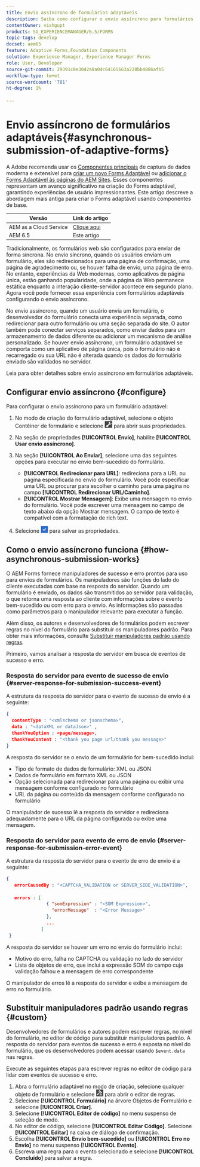 ```yaml
---
title: Envio assíncrono de formulários adaptáveis
description: Saiba como configurar o envio assíncrono para formulários adaptáveis.
contentOwner: vishgupt
products: SG_EXPERIENCEMANAGER/6.5/FORMS
topic-tags: develop
docset: aem65
feature: Adaptive Forms,Foundation Components
solution: Experience Manager, Experience Manager Forms
role: User, Developer
source-git-commit: 29391c8e3042a8a04c64165663a228bb4886afb5
workflow-type: tm+mt
source-wordcount: '781'
ht-degree: 1%

---
```


# Envio assíncrono de formulários adaptáveis{#asynchronous-submission-of-adaptive-forms}

A Adobe <span class="preview"> recomenda usar os [Componentes principais](https://experienceleague.adobe.com/docs/experience-manager-core-components/using/adaptive-forms/introduction.html?lang=pt-BR) de captura de dados moderna e extensível para [criar um novo Forms Adaptável](/help/forms/using/create-an-adaptive-form-core-components.md) ou [adicionar o Forms Adaptável às páginas do AEM Sites](/help/forms/using/create-or-add-an-adaptive-form-to-aem-sites-page.md). Esses componentes representam um avanço significativo na criação do Forms adaptável, garantindo experiências de usuário impressionantes. Este artigo descreve a abordagem mais antiga para criar o Forms adaptável usando componentes de base. </span>

| Versão | Link do artigo |
| -------- | ---------------------------- |
| AEM as a Cloud Service | [Clique aqui](https://experienceleague.adobe.com/docs/experience-manager-cloud-service/content/forms/adaptive-forms-authoring/authoring-adaptive-forms-foundation-components/configure-submit-actions-and-metadata-submission/asynchronous-submissions-adaptive-forms.html) |
| AEM 6.5 | Este artigo |

Tradicionalmente, os formulários web são configurados para enviar de forma síncrona. No envio síncrono, quando os usuários enviam um formulário, eles são redirecionados para uma página de confirmação, uma página de agradecimento ou, se houver falha de envio, uma página de erro. No entanto, experiências da Web modernas, como aplicativos de página única, estão ganhando popularidade, onde a página da Web permanece estática enquanto a interação cliente-servidor acontece em segundo plano. Agora você pode fornecer essa experiência com formulários adaptáveis configurando o envio assíncrono.

No envio assíncrono, quando um usuário envia um formulário, o desenvolvedor do formulário conecta uma experiência separada, como redirecionar para outro formulário ou uma seção separada do site. O autor também pode conectar serviços separados, como enviar dados para um armazenamento de dados diferente ou adicionar um mecanismo de análise personalizado. Se houver envio assíncrono, um formulário adaptável se comporta como um aplicativo de página única, pois o formulário não é recarregado ou sua URL não é alterada quando os dados do formulário enviado são validados no servidor.

Leia para obter detalhes sobre envio assíncrono em formulários adaptáveis.

## Configurar envio assíncrono {#configure}

Para configurar o envio assíncrono para um formulário adaptável:

1. No modo de criação do formulário adaptável, selecione o objeto Contêiner de formulário e selecione ![cmppr1](assets/cmppr1.png) para abrir suas propriedades.
1. Na seção de propriedades **[!UICONTROL Envio]**, habilite **[!UICONTROL Usar envio assíncrono]**.
1. Na seção **[!UICONTROL Ao Enviar]**, selecione uma das seguintes opções para executar no envio bem-sucedido do formulário.

   * **[!UICONTROL Redirecionar para URL]**: redireciona para a URL ou página especificada no envio do formulário. Você pode especificar uma URL ou procurar para escolher o caminho para uma página no campo **[!UICONTROL Redirecionar URL/Caminho]**.
   * **[!UICONTROL Mostrar Mensagem]**: Exibe uma mensagem no envio do formulário. Você pode escrever uma mensagem no campo de texto abaixo da opção Mostrar mensagem. O campo de texto é compatível com a formatação de rich text.

1. Selecione ![check-button1](assets/check-button1.png) para salvar as propriedades.

## Como o envio assíncrono funciona {#how-asynchronous-submission-works}

O AEM Forms fornece manipuladores de sucesso e erro prontos para uso para envios de formulários. Os manipuladores são funções do lado do cliente executadas com base na resposta do servidor. Quando um formulário é enviado, os dados são transmitidos ao servidor para validação, o que retorna uma resposta ao cliente com informações sobre o evento bem-sucedido ou com erro para o envio. As informações são passadas como parâmetros para o manipulador relevante para executar a função.

Além disso, os autores e desenvolvedores de formulários podem escrever regras no nível do formulário para substituir os manipuladores padrão. Para obter mais informações, consulte [Substituir manipuladores padrão usando regras](#custom).

Primeiro, vamos analisar a resposta do servidor em busca de eventos de sucesso e erro.

### Resposta do servidor para evento de sucesso de envio {#server-response-for-submission-success-event}

A estrutura da resposta do servidor para o evento de sucesso de envio é a seguinte:

```json
{
  contentType : "<xmlschema or jsonschema>",
  data : "<dataXML or dataJson>" ,
  thankYouOption : <page/message>,
  thankYouContent : "<thank you page url/thank you message>"
}
```

A resposta do servidor se o envio de um formulário for bem-sucedido inclui:

* Tipo de formato de dados de formulário: XML ou JSON
* Dados de formulário em formato XML ou JSON
* Opção selecionada para redirecionar para uma página ou exibir uma mensagem conforme configurado no formulário
* URL da página ou conteúdo da mensagem conforme configurado no formulário

O manipulador de sucesso lê a resposta do servidor e redireciona adequadamente para o URL da página configurada ou exibe uma mensagem.

### Resposta do servidor para evento de erro de envio {#server-response-for-submission-error-event}

A estrutura da resposta do servidor para o evento de erro de envio é a seguinte:

```json
{
   errorCausedBy : "<CAPTCHA_VALIDATION or SERVER_SIDE_VALIDATION>",

   errors : [
               { "somExpression" : "<SOM Expression>",
                 "errorMessage"  : "<Error Message>"
               },
               ...
             ]
 }
```

A resposta do servidor se houver um erro no envio do formulário inclui:

* Motivo do erro, falha no CAPTCHA ou validação no lado do servidor
* Lista de objetos de erro, que inclui a expressão SOM do campo cuja validação falhou e a mensagem de erro correspondente

O manipulador de erros lê a resposta do servidor e exibe a mensagem de erro no formulário.

## Substituir manipuladores padrão usando regras {#custom}

Desenvolvedores de formulários e autores podem escrever regras, no nível do formulário, no editor de código para substituir manipuladores padrão. A resposta do servidor para eventos de sucesso e erro é exposta no nível do formulário, que os desenvolvedores podem acessar usando `$event.data` nas regras.

Execute as seguintes etapas para escrever regras no editor de código para lidar com eventos de sucesso e erro.

1. Abra o formulário adaptável no modo de criação, selecione qualquer objeto de formulário e selecione ![edit-rules1](assets/edit-rules1.png) para abrir o editor de regras.
1. Selecione **[!UICONTROL Formulário]** na árvore Objetos de Formulário e selecione **[!UICONTROL Criar]**.
1. Selecione **[!UICONTROL Editor de código]** no menu suspenso de seleção de modo.
1. No editor de código, selecione **[!UICONTROL Editar Código]**. Selecione **[!UICONTROL Editar]** na caixa de diálogo de confirmação.
1. Escolha **[!UICONTROL Envio bem-sucedido]** ou **[!UICONTROL Erro no Envio]** no menu suspenso **[!UICONTROL Evento]**.
1. Escreva uma regra para o evento selecionado e selecione **[!UICONTROL Concluído]** para salvar a regra.
